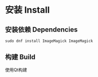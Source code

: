 # 安装 Install

## 安装依赖  Dependencies
```
sudo dnf install ImageMagick ImageMagick
```

## 构建 Build
使用Qt构建

